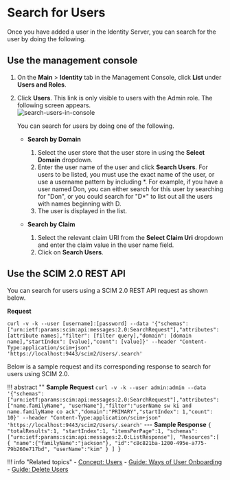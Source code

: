# Search for Users

Once you have added a user in the Identity Server, you can search for
the user by doing the following.

## Use the management console

1.  On the **Main** > **Identity** tab in the Management Console, click **List** under
    **Users and Roles**.  
2.  Click **Users**. This link is only visible to users with the Admin
    role. The following screen appears.  
    ![search-users-in-console]({{base_path}}/assets/img/guides/search-users-in-console.png) 
    
    You can search for users by doing one of the following. 

    -   **Search by Domain**  
        1.	Select the user store that the user store in using the
            **Select Domain** dropdown.
        2.  Enter the user name of the user and click **Search Users**.
            For users to be listed, you must use the exact name of the
            user, or use a username pattern by including \*. For
            example, if you have a user named Don, you can either search
            for this user by searching for "Don", or you could search
            for "D\*" to list out all the users with names beginning
            with D.
        3.  The user is displayed in the list.  

    -   **Search by Claim**
        1.  Select the relevant claim URI from the **Select Claim Uri**
            dropdown and enter the claim value in the user name field.
        2.  Click on **Search Users**.


## Use the SCIM 2.0 REST API

You can search for users using a SCIM 2.0 REST API request as shown below. 

**Request**

```curl
curl -v -k --user [username]:[password] --data '{"schemas": ["urn:ietf:params:scim:api:messages:2.0:SearchRequest"],"attributes": [attribute names],"filter": [filter query],"domain": [domain name],"startIndex": [value],"count": [value]}' --header "Content-Type:application/scim+json"  'https://localhost:9443/scim2/Users/.search'
```

Below is a sample request and its corresponding response to search for users using SCIM 2.0. 

!!! abstract ""
    **Sample Request**
    ```
    curl -v -k --user admin:admin --data '{"schemas": ["urn:ietf:params:scim:api:messages:2.0:SearchRequest"],"attributes": ["name.familyName", "userName"],"filter":"userName sw ki and name.familyName co ack","domain":"PRIMARY","startIndex": 1,"count": 10}' --header "Content-Type:application/scim+json"  'https://localhost:9443/scim2/Users/.search'
    ```
    ---
    **Sample Response**
    ```
    {
        "totalResults":1,
        "startIndex":1,
        "itemsPerPage":1,
        "schemas":["urn:ietf:params:scim:api:messages:2.0:ListResponse"],
        "Resources":[
            {
                "name":{"familyName":"jackson"},
                "id":"c8c821ba-1200-495e-a775-79b260e717bd",
                "userName":"kim"
            }
        ]
    }
    ```


!!! info "Related topics"
    - [Concept: Users]({{base_path}}/references/concepts/user-management/users)
    - [Guide: Ways of User Onboarding]({{base_path}}/guides/identity-lifecycles/onboard-overview)
    - [Guide: Delete Users]({{base_path}}/guides/identity-lifecycles/delete-users)